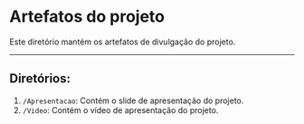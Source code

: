 # Artefatos do projeto

Este diretório mantém os artefatos de divulgação do projeto. 

---

## Diretórios:
1. `/Apresentacao`: Contém o slide de apresentação do projeto.
2. `/Video`: Contém o vídeo de apresentação do projeto.
